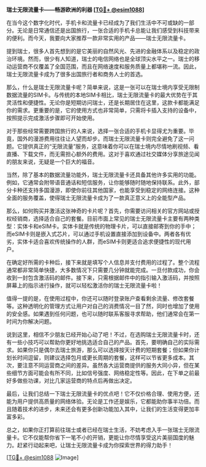 **瑞士无限流量卡——畅游欧洲的利器 [[TG💪+ @esim1088](https://t.me/s/esim1088)]**

在当今这个数字化时代，手机卡和流量卡已经成为了我们生活中不可或缺的一部分。无论是日常通信还是出国旅行，一张合适的手机卡总能让我们感受到科技带来的便利。而今天，我要向大家推荐一款非常实用的产品——瑞士无限流量卡。

提到瑞士，很多人首先想到的是它美丽的自然风光、先进的金融体系以及稳定的政治环境。然而，很少有人知道，瑞士的电信网络也是全球顶尖水平之一。瑞士的移动运营商不仅覆盖了全国范围，而且在网络速度和服务质量上都堪称一流。因此，瑞士无限流量卡成为了很多出国旅行者和商务人士的首选。

那么，什么是瑞士无限流量卡呢？简单来说，这是一张可以在瑞士境内享受无限制数据流量的SIM卡。与传统的本地SIM卡相比，瑞士无限流量卡的最大优势在于其灵活性和便捷性。无论你是短期访问瑞士，还是长期居住在这里，这款卡都能满足你的需求。更重要的是，它的使用方式也非常简单，只需将卡插入支持的设备中，按照提示完成激活步骤即可开始使用。

对于那些经常需要跨国旅行的人来说，选择一张合适的手机卡显得尤为重要。毕竟，国外的漫游费用往往让人望而却步。而瑞士无限流量卡则完全避免了这一问题。它提供真正的“无限流量”服务，这意味着你可以在瑞士境内尽情地刷视频、看直播、下载文件，而无需担心额外的费用。这对于喜欢通过社交媒体分享旅途见闻的朋友来说，无疑是一个巨大的福音。

当然，除了基本的数据流量功能外，瑞士无限流量卡还具备其他许多实用的功能。例如，它通常会附带语音通话和短信服务，让你能够随时随地保持联系。此外，部分卡种还支持多国漫游，即使你前往其他国家，也能享受到稳定的网络连接。这种全面的服务覆盖，使得瑞士无限流量卡成为了一款真正意义上的全能型产品。

那么，如何购买并激活这张神奇的卡片呢？首先，你需要访问相关的官方网站或授权经销商，选择适合自己的套餐。目前市面上常见的瑞士无限流量卡主要有两种类型：实体卡和eSIM卡。实体卡就是传统的物理卡片，可以直接邮寄到你的手中；而eSIM卡则是嵌入式芯片，可以通过手机设置直接添加到设备中。两者各有优劣，实体卡适合喜欢传统操作的人群，而eSIM卡则更适合追求便捷性的现代用户。

在确定好所需的卡种后，接下来就是填写个人信息并支付费用的过程了。整个流程通常都非常简单快捷，大多数情况下只需要几分钟就能完成。一旦付款成功，你会收到一封包含激活码的邮件。接下来，只需根据邮件中的指引输入激活码，并按照屏幕上的指示进行操作，就可以轻松激活你的瑞士无限流量卡啦！

值得一提的是，在使用过程中，你还可以随时登录账户查看剩余流量、修改套餐等。这种透明化的管理方式让用户对自己的消费情况一目了然，同时也增加了使用的安全感。如果遇到任何问题，也可以随时联系客服寻求帮助，他们通常会在第一时间为你解决问题。

说到这里，相信不少朋友已经开始心动了吧！不过，在选购瑞士无限流量卡时，还有一些小技巧可以帮助你更好地挑选适合自己的产品。首先，要明确自己的实际需求。如果你只是偶尔去瑞士旅游，那么可以选择按天计费的短期套餐；但如果你计划长时间逗留，则建议选择包月或更长周期的套餐，这样可以节省更多成本。其次，要注意不同运营商之间的差异。虽然各大运营商提供的服务大同小异，但在某些细节方面可能会有所不同，比如信号强度、网络稳定性等。因此，在下单之前最好多做些功课，对比几家运营商的特点后再做出决定。

最后，让我们总结一下瑞士无限流量卡的优点吧！它不仅价格合理、使用方便，还能为用户提供高质量的网络体验。无论是工作还是娱乐，它都能助你事半功倍。而且随着技术的进步，未来还会有更多创新功能加入其中，让我们的生活变得更加丰富多彩。

总之，如果你正打算前往瑞士或者已经在瑞士生活，不妨考虑入手一张瑞士无限流量卡。它不仅能帮你省下一笔不小的开销，更能让你尽情享受这片美丽国度的魅力。赶紧行动起来吧，让瑞士无限流量卡成为你探索世界的得力助手！

[[TG💪+ @esim1088](https://t.me/s/esim1088) ![Image](https://i.postimg.cc/4NQfJmqS/Snipaste-2025-05-13-00-14-12.png)]